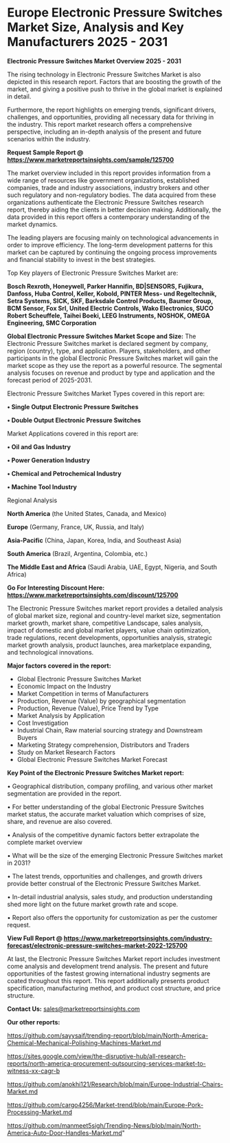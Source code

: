 # Europe Electronic Pressure Switches Market Size, Analysis and Key Manufacturers 2025 - 2031

<Strong> Electronic Pressure Switches Market Overview 2025 - 2031</strong>

The rising technology in Electronic Pressure Switches Market is also depicted in this research report. Factors that are boosting the growth of the market, and giving a positive push to thrive in the global market is explained in detail.

Furthermore, the report highlights on emerging trends, significant drivers, challenges, and opportunities, providing all necessary data for thriving in the industry. This report market research offers a comprehensive perspective, including an in-depth analysis of the present and future scenarios within the industry.

<strong>Request Sample Report @ <a href=https://www.marketreportsinsights.com/sample/125700>https://www.marketreportsinsights.com/sample/125700</a></strong>

The market overview included in this report provides information from a wide range of resources like government organizations, established companies, trade and industry associations, industry brokers and other such regulatory and non-regulatory bodies. The data acquired from these organizations authenticate the Electronic Pressure Switches research report, thereby aiding the clients in better decision making. Additionally, the data provided in this report offers a contemporary understanding of the market dynamics.

The leading players are focusing mainly on technological advancements in order to improve efficiency. The long-term development patterns for this market can be captured by continuing the ongoing process improvements and financial stability to invest in the best strategies.

Top Key players of Electronic Pressure Switches Market are:

<strong>Bosch Rexroth, Honeywell, Parker Hannifin, BD|SENSORS, Fujikura, Danfoss, Huba Control, Keller, Kobold, PINTER Mess- und Regeltechnik, Setra Systems, SICK, SKF, Barksdale Control Products, Baumer Group, BCM Sensor, Fox Srl, United Electric Controls, Wako Electronics, SUCO Robert Scheuffele, Taihei Boeki, LEEG Instruments, NOSHOK, OMEGA Engineering, SMC Corporation</strong>

<strong><b>Global Electronic Pressure Switches Market Scope and Size:</b></strong>
The Electronic Pressure Switches market is declared segment by company, region (country), type, and application. Players, stakeholders, and other participants in the global Electronic Pressure Switches market will gain the market scope as they use the report as a powerful resource. The segmental analysis focuses on revenue and product by type and application and the forecast period of 2025-2031.

Electronic Pressure Switches Market Types covered in this report are:

<strong>• Single Output Electronic Pressure Switches

• Double Output Electronic Pressure Switches</strong>

Market Applications covered in this report are:

<strong>• Oil and Gas Industry

• Power Generation Industry

• Chemical and Petrochemical Industry

• Machine Tool Industry</strong> 

Regional Analysis

<strong>North America</strong> (the United States, Canada, and Mexico)

<strong>Europe</strong> (Germany, France, UK, Russia, and Italy)

<strong>Asia-Pacific</strong> (China, Japan, Korea, India, and Southeast Asia)

<strong>South America</strong> (Brazil, Argentina, Colombia, etc.)

<strong>The Middle East and Africa</strong> (Saudi Arabia, UAE, Egypt, Nigeria, and South Africa)

<strong>Go For Interesting Discount Here: <a href=https://www.marketreportsinsights.com/discount/125700>https://www.marketreportsinsights.com/discount/125700</a></strong>

The Electronic Pressure Switches market report provides a detailed analysis of global market size, regional and country-level market size, segmentation market growth, market share, competitive Landscape, sales analysis, impact of domestic and global market players, value chain optimization, trade regulations, recent developments, opportunities analysis, strategic market growth analysis, product launches, area marketplace expanding, and technological innovations.

<strong><b>Major factors covered in the report:</b></strong>
<ul>
  <li>Global Electronic Pressure Switches Market </li>
  <li>Economic Impact on the Industry</li>
  <li>Market Competition in terms of Manufacturers</li>
  <li>Production, Revenue (Value) by geographical segmentation</li>
  <li>Production, Revenue (Value), Price Trend by Type</li>
  <li>Market Analysis by Application</li>
  <li>Cost Investigation</li>
  <li>Industrial Chain, Raw material sourcing strategy and Downstream Buyers</li>
  <li>Marketing Strategy comprehension, Distributors and Traders</li>
  <li>Study on Market Research Factors</li>
  <li>Global Electronic Pressure Switches Market Forecast</li>
</ul>

<strong><b>Key Point of the Electronic Pressure Switches Market report:</b></strong>

• Geographical distribution, company profiling, and various other market segmentation are provided in the report.

• For better understanding of the global Electronic Pressure Switches market status, the accurate market valuation which comprises of size, share, and revenue are also covered.

• Analysis of the competitive dynamic factors better extrapolate the complete market overview

• What will be the size of the emerging Electronic Pressure Switches market in 2031?

• The latest trends, opportunities and challenges, and growth drivers provide better construal of the Electronic Pressure Switches Market.

• In-detail industrial analysis, sales study, and production understanding shed more light on the future market growth rate and scope.

• Report also offers the opportunity for customization as per the customer request.

<strong><b>View Full Report @ <a href=https://www.marketreportsinsights.com/industry-forecast/electronic-pressure-switches-market-2022-125700>https://www.marketreportsinsights.com/industry-forecast/electronic-pressure-switches-market-2022-125700</a></b></strong>


At last, the Electronic Pressure Switches Market report includes investment come analysis and development trend analysis. The present and future opportunities of the fastest growing international industry segments are coated throughout this report. This report additionally presents product specification, manufacturing method, and product cost structure, and price structure.

<strong>Contact Us:</strong>
sales@marketreportsinsights.com

<strong>Our other reports:</strong>

<a href=https://github.com/sayysaif/trending-report/blob/main/North-America-Chemical-Mechanical-Polishing-Machines-Market.md>https://github.com/sayysaif/trending-report/blob/main/North-America-Chemical-Mechanical-Polishing-Machines-Market.md</a>

<a href=https://sites.google.com/view/the-disruptive-hub/all-research-reports/north-america-procurement-outsourcing-services-market-to-witness-xx-cagr-b>https://sites.google.com/view/the-disruptive-hub/all-research-reports/north-america-procurement-outsourcing-services-market-to-witness-xx-cagr-b</a>

<a href=https://github.com/anokhi121/Research/blob/main/Europe-Industrial-Chairs-Market.md>https://github.com/anokhi121/Research/blob/main/Europe-Industrial-Chairs-Market.md</a>

<a href=https://github.com/cargo4256/Market-trend/blob/main/Europe-Pork-Processing-Market.md>https://github.com/cargo4256/Market-trend/blob/main/Europe-Pork-Processing-Market.md</a>

<a href=https://github.com/manmeet5sigh/Trending-News/blob/main/North-America-Auto-Door-Handles-Market.md>https://github.com/manmeet5sigh/Trending-News/blob/main/North-America-Auto-Door-Handles-Market.md</a>"
